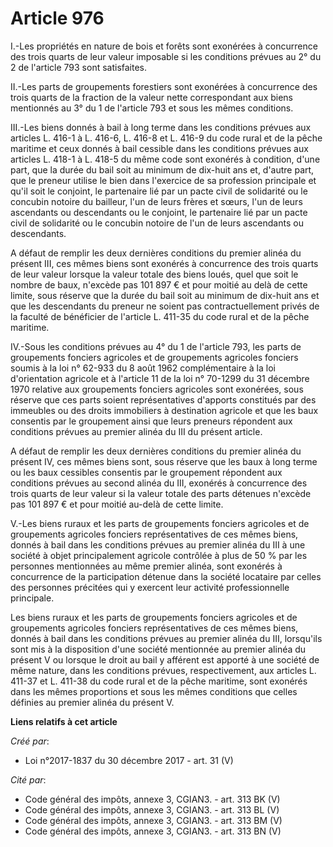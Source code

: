 # Article 976

I.-Les propriétés en nature de bois et forêts sont exonérées à concurrence des trois quarts de leur valeur imposable si les
conditions prévues au 2° du 2 de l'article 793 sont satisfaites.

II.-Les parts de groupements forestiers sont exonérées à concurrence des trois quarts de la fraction de la valeur nette
correspondant aux biens mentionnés au 3° du 1 de l'article 793 et sous les mêmes conditions.

III.-Les biens donnés à bail à long terme dans les conditions prévues aux articles L. 416-1 à L. 416-6, L. 416-8 et L. 416-9
du code rural et de la pêche maritime et ceux donnés à bail cessible dans les conditions prévues aux articles L. 418-1 à L.
418-5 du même code sont exonérés à condition, d'une part, que la durée du bail soit au minimum de dix-huit ans et, d'autre
part, que le preneur utilise le bien dans l'exercice de sa profession principale et qu'il soit le conjoint, le partenaire lié
par un pacte civil de solidarité ou le concubin notoire du bailleur, l'un de leurs frères et sœurs, l'un de leurs ascendants
ou descendants ou le conjoint, le partenaire lié par un pacte civil de solidarité ou le concubin notoire de l'un de leurs
ascendants ou descendants.

A défaut de remplir les deux dernières conditions du premier alinéa du présent III, ces mêmes biens sont exonérés à
concurrence des trois quarts de leur valeur lorsque la valeur totale des biens loués, quel que soit le nombre de baux,
n'excède pas 101 897 € et pour moitié au delà de cette limite, sous réserve que la durée du bail soit au minimum de dix-huit
ans et que les descendants du preneur ne soient pas contractuellement privés de la faculté de bénéficier de l'article L.
411-35 du code rural et de la pêche maritime.

IV.-Sous les conditions prévues au 4° du 1 de l'article 793, les parts de groupements fonciers agricoles et de groupements
agricoles fonciers soumis à la loi n° 62-933 du 8 août 1962 complémentaire à la loi d'orientation agricole et à l'article 11
de la loi n° 70-1299 du 31 décembre 1970 relative aux groupements fonciers agricoles sont exonérées, sous réserve que ces
parts soient représentatives d'apports constitués par des immeubles ou des droits immobiliers à destination agricole et que
les baux consentis par le groupement ainsi que leurs preneurs répondent aux conditions prévues au premier alinéa du III du
présent article.

A défaut de remplir les deux dernières conditions du premier alinéa du présent IV, ces mêmes biens sont, sous réserve que les
baux à long terme ou les baux cessibles consentis par le groupement répondent aux conditions prévues au second alinéa du III,
exonérés à concurrence des trois quarts de leur valeur si la valeur totale des parts détenues n'excède pas 101 897 € et pour
moitié au-delà de cette limite.

V.-Les biens ruraux et les parts de groupements fonciers agricoles et de groupements agricoles fonciers représentatives de
ces mêmes biens, donnés à bail dans les conditions prévues au premier alinéa du III à une société à objet principalement
agricole contrôlée à plus de 50 % par les personnes mentionnées au même premier alinéa, sont exonérés à concurrence de la
participation détenue dans la société locataire par celles des personnes précitées qui y exercent leur activité
professionnelle principale.

Les biens ruraux et les parts de groupements fonciers agricoles et de groupements agricoles fonciers représentatives de ces
mêmes biens, donnés à bail dans les conditions prévues au premier alinéa du III, lorsqu'ils sont mis à la disposition d'une
société mentionnée au premier alinéa du présent V ou lorsque le droit au bail y afférent est apporté à une société de même
nature, dans les conditions prévues, respectivement, aux articles L. 411-37 et L. 411-38 du code rural et de la pêche
maritime, sont exonérés dans les mêmes proportions et sous les mêmes conditions que celles définies au premier alinéa du
présent V.

**Liens relatifs à cet article**

_Créé par_:

  - Loi n°2017-1837 du 30 décembre 2017 - art. 31 (V)

_Cité par_:

  - Code général des impôts, annexe 3, CGIAN3. - art. 313 BK (V)
  - Code général des impôts, annexe 3, CGIAN3. - art. 313 BL (V)
  - Code général des impôts, annexe 3, CGIAN3. - art. 313 BM (V)
  - Code général des impôts, annexe 3, CGIAN3. - art. 313 BN (V)
